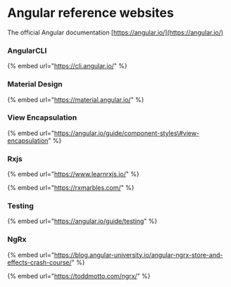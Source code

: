 # Angular reference websites

The official Angular documentation [https://angular.io/](https://angular.io/)

### AngularCLI

{% embed url="https://cli.angular.io/" %}

### Material Design

{% embed url="https://material.angular.io/" %}

### View Encapsulation

{% embed url="https://angular.io/guide/component-styles\#view-encapsulation" %}

### Rxjs

{% embed url="https://www.learnrxjs.io/" %}

{% embed url="https://rxmarbles.com/" %}

### Testing

{% embed url="https://angular.io/guide/testing" %}

### NgRx

{% embed url="https://blog.angular-university.io/angular-ngrx-store-and-effects-crash-course/" %}

{% embed url="https://toddmotto.com/ngrx/" %}

